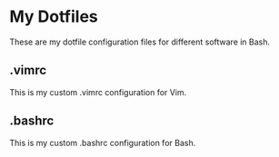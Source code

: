  # My Dotfiles
 These are my dotfile configuration files for different software in Bash.
 ## .vimrc
 This is my custom .vimrc configuration for Vim.
 ## .bashrc
 This is my custom .bashrc configuration for Bash.
